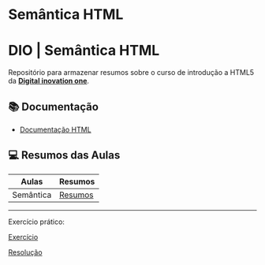 # Semântica HTML

# DIO | Semântica HTML
Repositório para armazenar resumos sobre o curso de introdução a HTML5 da [**Digital inovation one**](https://www.dio.me/).

## 📚 Documentação
- [Documentação HTML](https://developer.mozilla.org/pt-BR/docs/Web/HTML)

## 💻 Resumos das Aulas

| Aulas | Resumos |
|-------|---------|
| Semântica | [Resumos](Basico/Resumo/Resumo.md) |
---------------------


Exercício prático:

[Exercício](https://github.com/LuanaGarcia/HTML_Semantica/blob/master/exercicios.md)

[Resolução](https://github.com/LuanaGarcia/HTML_Semantica/blob/master/index.html)

